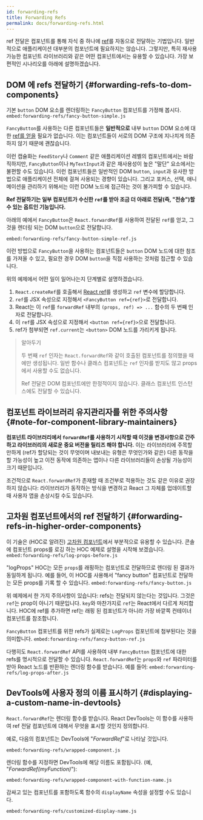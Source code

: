 ```yaml
---
id: forwarding-refs
title: Forwarding Refs
permalink: docs/forwarding-refs.html
---
```


ref 전달은 컴포넌트를 통해 자식 중 하나에 [ref](/docs/refs-and-the-dom.html)를 자동으로 전달하는 기법입니다. 일반적으로 애플리케이션 대부분의 컴포넌트에 필요하지는 않습니다. 그렇지만, 특히 재사용 가능한 컴포넌트 라이브러리와 같은 어떤 컴포넌트에서는 유용할 수 있습니다. 가장 보편적인 시나리오를 아래에 설명하겠습니다.

## DOM 에 refs 전달하기 {#forwarding-refs-to-dom-components}

기본 `button` DOM 요소를 렌더링하는 `FancyButton` 컴포넌트를 가정해 봅시다.
`embed:forwarding-refs/fancy-button-simple.js`

`FancyButton`를 사용하는 다른 컴포넌트들은 **일반적으로** 내부 `button` DOM 요소에 대한 [ref를 얻을](/docs/refs-and-the-dom.html) 필요가 없습니다. 이는 컴포넌트들이 서로의 DOM 구조에 지나치게 의존하지 않기 때문에 괜찮습니다.

이런 캡슐화는 `FeedStory`나 `Comment` 같은 애플리케이션 레벨의 컴포넌트에서는 바람직하지만, `FancyButton`이나 `MyTextInput`과 같은 재사용성이 높은 "말단" 요소에서는 불편할 수도 있습니다. 이런 컴포넌트들은 일반적인 DOM `button`, `input`과 유사한 방법으로 애플리케이션 전체에 걸쳐 사용되는 경향이 있습니다. 그리고 포커스, 선택, 애니메이션을 관리하기 위해서는 이런 DOM 노드에 접근하는 것이 불가피할 수 있습니다.

**Ref 전달하기는 일부 컴포넌트가 수신한 `ref`를 받아 조금 더 아래로 전달(즉, "전송")할 수 있는 옵트인 기능입니다.**

아래의 예에서 `FancyButton`은 `React.forwardRef`를 사용하여 전달된 `ref`를 얻고, 그것을 렌더링 되는 DOM `button`으로 전달합니다.

`embed:forwarding-refs/fancy-button-simple-ref.js`

이런 방법으로 `FancyButton`을 사용하는 컴포넌트들은 `button` DOM 노드에 대한 참조를 가져올 수 있고, 필요한 경우 DOM `button`을 직접 사용하는 것처럼 접근할 수 있습니다.

위의 예제에서 어떤 일이 일어나는지 단계별로 설명하겠습니다.

1. `React.createRef`를 호출해서 [React ref](/docs/refs-and-the-dom.html)를 생성하고 `ref` 변수에 할당합니다.
1. `ref`를 JSX 속성으로 지정해서 `<FancyButton ref={ref}>`로 전달합니다.
1. React는 이 `ref`를 `forwardRef` 내부의 `(props, ref) => ...` 함수의 두 번째 인자로 전달합니다.
1. 이 `ref`를 JSX 속성으로 지정해서 `<button ref={ref}>`으로 전달합니다.
1. ref가 첨부되면 `ref.current`는 `<button>` DOM 노드를 가리키게 됩니다.

>알아두기
>
>두 번째 `ref` 인자는 `React.forwardRef`와 같이 호출된 컴포넌트를 정의했을 때에만 생성됩니다. 일반 함수나 클래스 컴포넌트는 `ref` 인자를 받지도 않고 props에서 사용할 수도 없습니다.
>
>Ref 전달은 DOM 컴포넌트에만 한정적이지 않습니다. 클래스 컴포넌트 인스턴스에도 전달할 수 있습니다.

## 컴포넌트 라이브러리 유지관리자를 위한 주의사항 {#note-for-component-library-maintainers}

**컴포넌트 라이브러리에서 `forwardRef`를 사용하기 시작할 때 이것을 변경사항으로 간주하고 라이브러리의 새로운 중요 버전을 릴리즈 해야 합니다.** 이는 라이브러리에 주목할 만하게 (ref가 할당되는 것이 무엇이며 내보내는 유형은 무엇인가와 같은) 다른 동작을 할 가능성이 높고 이전 동작에 의존하는 앱이나 다른 라이브러리들이 손상될 가능성이 크기 때문입니다.

조건적으로 `React.forwardRef`가 존재할 때 조건부로 적용하는 것도 같은 이유로 권장하지 않습니다: 라이브러리가 동작하는 방식을 변경하고 React 그 자체를 업데이트할 때 사용자 앱을 손상시킬 수도 있습니다.

## 고차원 컴포넌트에서의 ref 전달하기 {#forwarding-refs-in-higher-order-components}

이 기술은 (HOC로 알려진) [고차원 컴포넌트](/docs/higher-order-components.html)에서 부분적으로 유용할 수 있습니다. 콘솔에 컴포넌트 props를 로깅 하는 HOC 예제로 설명을 시작해 보겠습니다.
`embed:forwarding-refs/log-props-before.js`

"logProps" HOC는 모든 `props`를 래핑하는 컴포넌트로 전달하므로 렌더링 된 결과가 동일하게 됩니다. 예를 들어, 이 HOC를 사용해서 "fancy button" 컴포넌트로 전달하는 모든 props를 기록 할 수 있습니다.
`embed:forwarding-refs/fancy-button.js`

위 예제에서 한 가지 주의사항이 있습니다: refs는 전달되지 않는다는 것입니다. 그것은 `ref`는 prop이 아니기 때문입니다. `key`와 마찬가지로 `ref`는 React에서 다르게 처리합니다. HOC에 ref를 추가하면 ref는 래핑 된 컴포넌트가 아니라 가장 바깥쪽 컨테이너 컴포넌트를 참조합니다.

`FancyButton` 컴포넌트를 위한 refs가 실제로는 `LogProps` 컴포넌트에 첨부된다는 것을 의미합니다.
`embed:forwarding-refs/fancy-button-ref.js`

다행히도 `React.forwardRef` API를 사용하여 내부 `FancyButton` 컴포넌트에 대한 refs를 명시적으로 전달할 수 있습니다. `React.forwardRef`는 `props`와 `ref` 파라미터를 받아 React 노드를 반환하는 렌더링 함수를 받습니다. 예를 들어:
`embed:forwarding-refs/log-props-after.js`

## DevTools에 사용자 정의 이름 표시하기 {#displaying-a-custom-name-in-devtools}

`React.forwardRef`는 렌더링 함수를 받습니다. React DevTools는 이 함수를 사용하여 ref 전달 컴포넌트에 대해서 무엇을 표시할 것인지 정의합니다.

예로, 다음의 컴포넌트는 DevTools에 "*ForwardRef*"로 나타날 것입니다.

`embed:forwarding-refs/wrapped-component.js`

렌더링 함수를 지정하면 DevTools에 해당 이름도 포함됩니다. (예, "*ForwardRef(myFunction)*"):

`embed:forwarding-refs/wrapped-component-with-function-name.js`

감싸고 있는 컴포넌트를 포함하도록 함수의 `displayName` 속성을 설정할 수도 있습니다.

`embed:forwarding-refs/customized-display-name.js`

